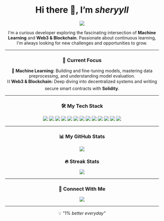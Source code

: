 <h1 align="center">Hi there 👋, I’m <i>sheryyll</i></h1>

<p align="center">
  <img src="https://readme-typing-svg.herokuapp.com?size=24&color=FF4C8B&center=true&vCenter=true&width=500&lines=Learning+Machine+Learning;Exploring+Blockchain+%26+Web3" />
</p>

<p align="center">
I'm a curious developer exploring the fascinating intersection of <b>Machine Learning</b> and <b>Web3 & Blockchain</b>.  
Passionate about continuous learning, I'm always looking for new challenges and opportunities to grow.
</p>

---

<h3 align="center">🌱 Current Focus</h3>

<p align="center">
🤖 <b>Machine Learning:</b> Building and fine-tuning models, mastering data preprocessing, and understanding model evaluation.  
<br>⛓️ <b>Web3 & Blockchain:</b> Deep diving into decentralized systems and writing secure smart contracts with <b>Solidity</b>.
</p>

---

<h3 align="center">🛠️ My Tech Stack</h3>

<p align="center">
  <a href="https://en.wikipedia.org/wiki/C_(programming_language)"><img src="https://img.shields.io/badge/C-00599C?style=for-the-badge&logo=c&logoColor=white" /></a>
  <a href="https://www.java.com/"><img src="https://img.shields.io/badge/Java-007396?style=for-the-badge&logo=java&logoColor=white" /></a>
  <a href="https://www.python.org/"><img src="https://img.shields.io/badge/Python-3776AB?style=for-the-badge&logo=python&logoColor=white" /></a>
  <a href="https://developer.mozilla.org/en-US/docs/Web/HTML"><img src="https://img.shields.io/badge/HTML5-E34F26?style=for-the-badge&logo=html5&logoColor=white" /></a>
  <a href="https://developer.mozilla.org/en-US/docs/Web/CSS"><img src="https://img.shields.io/badge/CSS3-1572B6?style=for-the-badge&logo=css3&logoColor=white" /></a>
  <a href="https://soliditylang.org/"><img src="https://img.shields.io/badge/Solidity-363636?style=for-the-badge&logo=solidity&logoColor=white" /></a>
  <a href="https://chain.link/"><img src="https://img.shields.io/badge/Chainlink-375BD2?style=for-the-badge&logo=chainlink&logoColor=white" /></a>
  <a href="https://metamask.io/"><img src="https://img.shields.io/badge/MetaMask-E2761B?style=for-the-badge&logo=metamask&logoColor=white" /></a>
  <a href="https://git-scm.com/"><img src="https://img.shields.io/badge/Git-F05032?style=for-the-badge&logo=git&logoColor=white" /></a>
  <a href="https://github.com/"><img src="https://img.shields.io/badge/GitHub-181717?style=for-the-badge&logo=github&logoColor=white" /></a>
  <a href="https://code.visualstudio.com/"><img src="https://img.shields.io/badge/VS%20Code-0078D4?style=for-the-badge&logo=visual-studio-code&logoColor=white" /></a>
  <a href="https://www.jetbrains.com/pycharm/"><img src="https://img.shields.io/badge/PyCharm-000000?style=for-the-badge&logo=pycharm&logoColor=white" /></a>
  <a href="https://jupyter.org/"><img src="https://img.shields.io/badge/Jupyter-F37626?style=for-the-badge&logo=jupyter&logoColor=white" /></a>
</p>

---

<h3 align="center">📊 My GitHub Stats</h3>

<p align="center">
  <img src="https://github-readme-stats.vercel.app/api?username=sheryyll&show_icons=true&theme=radical&hide_border=true" />
</p>

<h3 align="center">🔥 Streak Stats</h3>

<p align="center">
  <img src="https://github-readme-streak-stats.herokuapp.com?user=sheryyll&theme=radical&hide_border=true" />
</p>

---

<h3 align="center">🤝 Connect With Me</h3>

<p align="center">
  <a href="https://www.linkedin.com/in/jenishashereyl"><img src="https://img.shields.io/badge/LinkedIn-0077B5?style=for-the-badge&logo=linkedin&logoColor=white" /></a>
</p>

---

<p align="center">💡 <i>"1% better everyday"</i></p>
